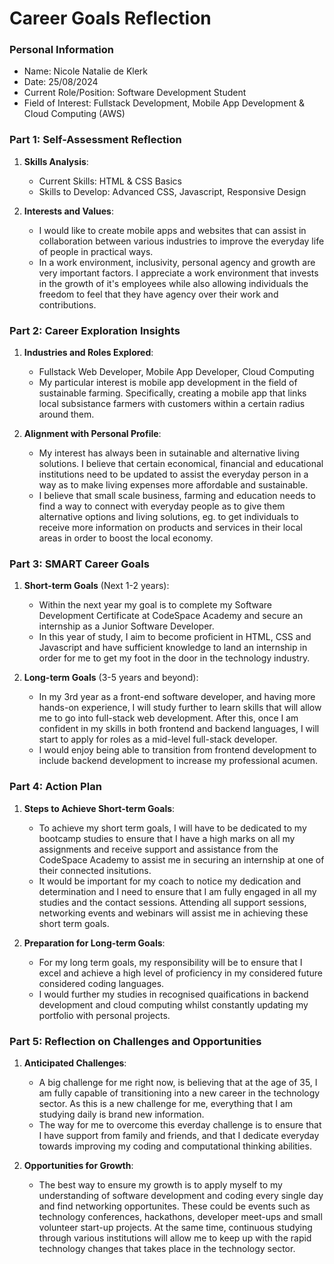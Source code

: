 
# Career Goals Reflection 

### Personal Information

- Name: Nicole Natalie de Klerk
- Date: 25/08/2024
- Current Role/Position: Software Development Student
- Field of Interest: Fullstack Development, Mobile App Development & Cloud Computing (AWS)

### Part 1: Self-Assessment Reflection

1. **Skills Analysis**:
    
    - Current Skills: HTML & CSS Basics
    - Skills to Develop: Advanced CSS, Javascript, Responsive Design

2. **Interests and Values**:
    
    - I would like to create mobile apps and websites that can assist in collaboration between various industries to improve the everyday life of people in practical ways. 
    - In a work environment, inclusivity, personal agency and growth are very important factors. 
    I appreciate a work environment that invests in the growth of it's employees while also allowing individuals the 
    freedom to feel that they have agency over their work and contributions. 

### Part 2: Career Exploration Insights

1. **Industries and Roles Explored**:
    
    - Fullstack Web Developer, Mobile App Developer, Cloud Computing 
    - My particular interest is mobile app development in the field of sustainable farming. 
      Specifically, creating a mobile app that links local subsistance farmers with customers within a certain radius around them. 

2. **Alignment with Personal Profile**:
    
    - My interest has always been in sutainable and alternative living solutions. I believe that certain economical,    financial and educational institutions need to be updated to assist the everyday person in a way as to make living expenses more affordable and sustainable. 
    - I believe that small scale business, farming and education needs to find a way to connect with everyday people as to give them alternative options and living solutions, eg. to get individuals to receive more information on products and services in their local areas in order to boost the local economy. 

### Part 3: SMART Career Goals

1. **Short-term Goals** (Next 1-2 years):
    
    - Within the next year my goal is to complete my Software Development Certificate at CodeSpace Academy and secure   an internship as a Junior Software Developer. 
    - In this year of study, I aim to become proficient in HTML, CSS and Javascript and have sufficient knowledge to land an internship in order for me to get my  foot in the door in the technology industry. 

2. **Long-term Goals** (3-5 years and beyond):
    
    - In my 3rd year as a front-end software developer, and having more hands-on experience, I will study further to learn skills that will allow me to go into full-stack web development. After this, once I am confident in my skills in both frontend and backend languages, I will start to apply for roles as a mid-level full-stack developer. 
    - I would enjoy being able to transition from frontend development to include backend development to increase my professional acumen. 

### Part 4: Action Plan

1. **Steps to Achieve Short-term Goals**:
    
    - To achieve my short term goals, I will have to be dedicated to my bootcamp studies to ensure that I have a high marks on all my assignments and receive support and assistance from the CodeSpace Academy to assist me in securing an internship at one of their connected insitutions. 
    - It would be important for my coach to notice my dedication and determination and I need to ensure that I am fully engaged in all my studies and the contact sessions. Attending all support sessions, networking events and webinars will assist me in achieving these short term goals. 

2. **Preparation for Long-term Goals**:
    
    - For my long term goals, my responsibility will be to ensure that I excel and achieve a high level of proficiency in my considered future considered coding languages. 
    - I would further my studies in recognised quaifications in backend development and cloud computing whilst constantly updating my portfolio with personal projects. 

### Part 5: Reflection on Challenges and Opportunities

1. **Anticipated Challenges**:
    
    - A big challenge for me right now, is believing that at the age of 35, I am fully capable of transitioning into a new career in the technology sector. As this is a new challenge for me, everything that I am studying daily is brand new information. 
    - The way for me to overcome this everday challenge is to ensure that I have support from family and friends, and that I dedicate everyday towards improving my coding and computational thinking abilities. 

2. **Opportunities for Growth**:
    
    - The best way to ensure my growth is to apply myself to my understanding of software development and coding every single day and find networking opportunites. These could be events such as technology conferences, hackathons, developer meet-ups and small volunteer start-up projects. At the same time, continuous studying through various institutions will allow me to keep up with the rapid technology changes that takes place in the technology sector. 
    


